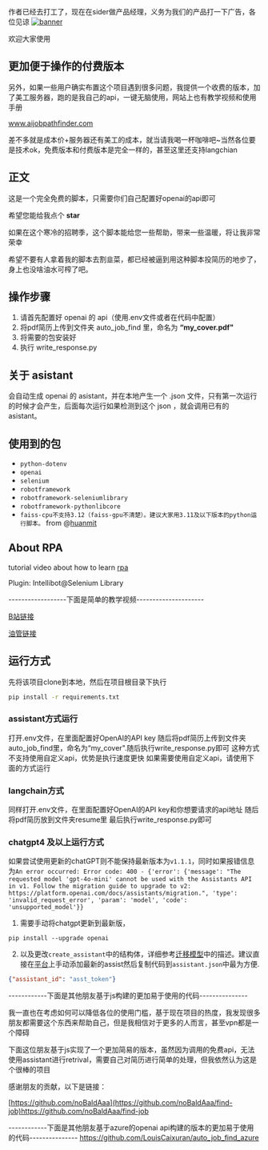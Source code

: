 作者已经去打工了，现在在sider做产品经理，义务为我们的产品打一下广告，各位见谅
[![banner](https://github.com/Frrrrrrrrank/auto_job__find__chatgpt__rpa/assets/82270228/0fff88f5-670c-4126-b6aa-3df1763fe757)](https://sider.ai/ad-land-redirect?source=github&p1=mi&p2=kk)

欢迎大家使用

## 更加便于操作的付费版本
另外，如果一些用户确实布置这个项目遇到很多问题，我提供一个收费的版本，加了美工服务器，跑的是我自己的api，一键无脑使用，网站上也有教学视频和使用手册


www.aijobpathfinder.com


差不多就是成本价+服务器还有美工的成本，就当请我喝一杯咖啡吧~当然各位要是技术ok，免费版本和付费版本是完全一样的，甚至这里还支持langchian

## 正文
这是一个完全免费的脚本，只需要你们自己配置好openai的api即可

希望您能给我点个 **star**

如果在这个寒冷的招聘季，这个脚本能给您一些帮助，带来一些温暖，将让我非常荣幸

希望不要有人拿着我的脚本去割韭菜，都已经被逼到用这种脚本投简历的地步了，身上也没啥油水可榨了吧。

## 操作步骤

1. 请首先配置好 openai 的 api（使用.env文件或者在代码中配置）
2. 将pdf简历上传到文件夹 auto_job_find 里，命名为 **“my_cover.pdf"**
3. 将需要的包安装好
4. 执行 write_response.py

## 关于 asistant

会自动生成 openai 的 asistant，并在本地产生一个 .json 文件，只有第一次运行的时候才会产生，后面每次运行如果检测到这个 json ，就会调用已有的 asistant。

## 使用到的包

- `python-dotenv`
- `openai`
- `selenium`
- `robotframework`
- `robotframework-seleniumlibrary`
- `robotframework-pythonlibcore`
- `faiss-cpu不支持3.12（faiss-gpu不清楚）。建议大家用3.11及以下版本的python运行脚本。` from @[huanmit](https://github.com/huanmit)

## About RPA

tutorial video about how to learn [rpa](https://www.youtube.com/watch?v=65OPFmEgCbM&list=PLx4LEkEdFArgrdD_lvXe_hYBy8zM0Sp3b&index=1)

Plugin: Intellibot@Selenium Library

------------------下面是简单的教学视频---------------------

[B站链接](https://www.bilibili.com/video/BV1UC4y1N78v/?share_source=copy_web&vd_source=b2608434484091fcc64d4eb85233122d)

[油管链接](https://youtu.be/TlnytEi2lD8?si=jfcDj2MZqBptziZc)

## 运行方式
先将该项目clone到本地，然后在项目根目录下执行
```bash
pip install -r requirements.txt
```

### assistant方式运行
打开.env文件，在里面配置好OpenAI的API key
随后将pdf简历上传到文件夹auto_job_find里，命名为“my_cover".随后执行write_response.py即可
这种方式不支持使用自定义api，优势是执行速度更快
如果需要使用自定义api，请使用下面的方式运行

### langchain方式
同样打开.env文件，在里面配置好OpenAI的API key和你想要请求的api地址
随后将pdf简历放到文件夹resume里
最后执行write_response.py即可


### chatgpt4 及以上运行方式
如果尝试使用更新的chatGPT则不能保持最新版本为`v1.1.1`，同时如果报错信息为`An error occurred: Error code: 400 - {'error': {'message': "The requested model 'gpt-4o-mini' cannot be used with the Assistants API in v1. Follow the migration guide to upgrade to v2: https://platform.openai.com/docs/assistants/migration.", 'type': 'invalid_request_error', 'param': 'model', 'code': 'unsupported_model'}}`

1. 需要手动将chatgpt更新到最新版，

```shell
pip install --upgrade openai
```

2. 以及更改`create_assistant`中的结构体，详细参考[迁移模型](https://platform.openai.com/docs/assistants/migration)中的描述。建议直接在[平台](https://platform.openai.com/assistants/)上手动添加最新的assist然后复制代码到`assistant.json`中最为方便.
```json
{"assistant_id": "asst_token"}
```


------------下面是其他朋友基于js构建的更加易于使用的代码---------------

我一直也在考虑如何可以降低各位的使用门槛，基于现在项目的热度，我发现很多朋友都需要这个东西来帮助自己，但是我相信对于更多的人而言，甚至vpn都是一个障碍

下面这位朋友基于js实现了一个更加简易的版本，虽然因为调用的免费api，无法使用assistant进行retrival，需要自己对简历进行简单的处理，但我依然认为这是个很棒的项目

感谢朋友的贡献，以下是链接：

[https://github.com/noBaldAaa](https://github.com/noBaldAaa/find-job)https://github.com/noBaldAaa/find-job

------------下面是其他朋友基于azure的openai api构建的版本的更加易于使用的代码---------------
https://github.com/LouisCaixuran/auto_job_find_azure


